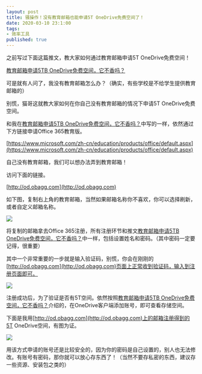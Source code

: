 ```yaml
---
layout: post
title: 骚操作！没有教育邮箱也能申请5T OneDrive免费空间了！
date: 2020-03-10 23:1:00
tags: 
- 效率工具
published: true
---
```


之前写过下面这篇推文，教大家如何通过教育邮箱申请5T OneDrive免费空间！

[教育邮箱申请5TB OneDrive免费空间，它不香吗？](https://mp.weixin.qq.com/s/kYZbo2swjDYOlNidBh-jiQ)

可是就有人问了，我没有教育邮箱怎么办？（确实，有些学校是不给学生提供教育邮箱的）

别慌，猫哥这就教大家如何在你自己没有教育邮箱的情况下申请5T OneDrive免费空间。

和我在[教育邮箱申请5TB OneDrive免费空间，它不香吗？](https://mp.weixin.qq.com/s/kYZbo2swjDYOlNidBh-jiQ)中写的一样，依然通过下方链接申请Office 365教育版。

[https://www.microsoft.com/zh-cn/education/products/office/default.aspx](https://www.microsoft.com/zh-cn/education/products/office/default.aspx)

自己没有教育邮箱，我们可以想办法弄到教育邮箱！

访问下面的链接。

[http://od.obagg.com](http://od.obagg.com)

如下图，复制右上角的教育邮箱，当然如果邮箱名称你不喜欢，你可以选择刷新，或者自定义邮箱名称。

![](https://tva1.sinaimg.cn/large/00831rSTly1gcp7rwn1xyj31740qaq4b.jpg)

将复制的邮箱拿去Office 365注册，所有注册环节和推文[教育邮箱申请5TB OneDrive免费空间，它不香吗？](https://mp.weixin.qq.com/s/kYZbo2swjDYOlNidBh-jiQ)中一样，包括设置姓名和密码。（其中密码一定要记得，很重要）

其中一个非常重要的一步就是输入验证码，别慌，你会在刚刚的[http://od.obagg.com](http://od.obagg.com)页面上正常收到验证码，输入到注册页面即可。

![](https://tva1.sinaimg.cn/large/00831rSTly1gcp82v8f7lj31740qadij.jpg)

注册成功后，为了验证是否有5T空间。依然按照[教育邮箱申请5TB OneDrive免费空间，它不香吗？](https://mp.weixin.qq.com/s/kYZbo2swjDYOlNidBh-jiQ)介绍的，在OneDrive客户端添加账号，即可查看存储空间。

下面是我用[http://od.obagg.com](http://od.obagg.com)上的邮箱注册得到的5T OneDrive空间，有图为证。

![](https://tva1.sinaimg.cn/large/00831rSTly1gcp7z8nf4uj30i40g1dgi.jpg)

用该方式申请的账号还是比较安全的，因为你的密码是自己设置的，别人也无法修改。有账号有密码，那你就可以放心存东西了！（当然不要存私密的东西，建议存一些资源、安装包之类的）